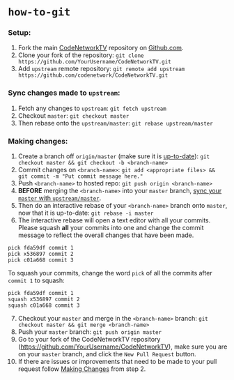 # `how-to-git`

### <a name="setup"></a>Setup:
  1. Fork the main [CodeNetworkTV][codenetwork] repository on [Github.com][codenetwork].
  2. Clone your fork of the repository: `git clone https://github.com/YourUsername/CodeNetworkTV.git`
  3. Add `upstream` remote repository: `git remote add upstream https://github.com/codenetwork/CodeNetworkTV.git`

### <a name="sync"></a>Sync changes made to `upstream`:
  1. Fetch any changes to `upstream`: `git fetch upstream`
  2. Checkout `master`: `git checkout master`
  3. Then rebase onto the `upstream/master`: `git rebase upstream/master`

### <a name="changes"></a>Making changes:
  1. Create a branch off `origin/master` (make sure it is [up-to-date][sync]): `git checkout master && git checkout -b <branch-name>`
  2. Commit changes on `<branch-name>`: `git add <appropriate files> && git commit -m "Put commit message here."`
  3. Push `<branch-name>` to hosted repo: `git push origin <branch-name>`
  4. **BEFORE** merging the `<branch-name>` into your `master` branch, [sync your `master` with `upstream/master`][sync].
  5. Then do an interactive rebase of your `<branch-name>` branch onto `master`, now that it is up-to-date: `git rebase -i master`
  6. The interactive rebase will open a text editor with all your commits. Please squash **all** your commits into one and change the commit message to reflect the overall changes that have been made.

```
pick fda59df commit 1
pick x536897 commit 2
pick c01a668 commit 3
```

To squash your commits, change the word `pick` of all the commits after `commit 1` to squash:

```
pick fda59df commit 1
squash x536897 commit 2
squash c01a668 commit 3
```

  7. Checkout your `master` and merge in the `<branch-name>` branch: `git checkout master && git merge <branch-name>`
  8. Push your `master` branch: `git push origin master`
  8. Go to your fork of the CodeNetworkTV repository (https://github.com/YourUsername/CodeNetworkTV), make sure you are on your `master` branch, and click the `New Pull Request` button.
  9. If there are issues or improvements that need to be made to your pull request follow [Making Changes][changes] from step 2.

[codenetwork]: https://github.com/codenetwork/CodeNetworkTV
[setup]: #setup
[sync]: #sync
[changes]: #changes